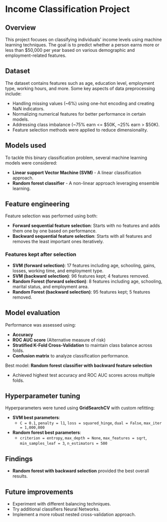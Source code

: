 # Income Classification Project

## Overview
This project focuses on classifying individuals' income levels using machine learning techniques. The goal is to predict whether a person earns more or less than $50,000 per year based on various demographic and employment-related features.

## Dataset
The dataset contains features such as age, education level, employment type, working hours, and more. Some key aspects of data preprocessing include:
- Handling missing values (~6%) using one-hot encoding and creating NaN indicators.
- Normalizing numerical features for better performance in certain models.
- Addressing class imbalance (~75% earn <= $50K, ~25% earn > $50K).
- Feature selection methods were applied to reduce dimensionality.

## Models used
To tackle this binary classification problem, several machine learning models were considered:
- **Linear support Vector Machine (SVM)** - A linear classification approach.
- **Random forest classifier** - A non-linear approach leveraging ensemble learning.

## Feature engineering
Feature selection was performed using both:
- **Forward sequential feature selection**: Starts with no features and adds them one by one based on performance.
- **Backward sequential feature selection**: Starts with all features and removes the least important ones iteratively.

### Features kept after selection
- **SVM (forward selection)**: 17 features including age, schooling, gains, losses, working time, and employment type.
- **SVM (backward selection)**: 96 features kept; 4 features removed.
- **Random Forest (forward selection)**: 8 features including age, schooling, marital status, and employment area.
- **Random Forest (backward selection)**: 95 features kept; 5 features removed.

## Model evaluation
Performance was assessed using:
- **Accuracy**
- **ROC AUC score** (Alternative measure of risk)
- **Stratified K-Fold Cross-Validation** to maintain class balance across folds.
- **Confusion matrix** to analyze classification performance.

Best model: **Random forest classifier with backward feature selection**
- Achieved highest test accuracy and ROC AUC scores across multiple folds.

## Hyperparameter tuning
Hyperparameters were tuned using **GridSearchCV** with custom refitting:
- **SVM best parameters**: 
  - `C = 0.1`, `penalty = l1`, `loss = squared_hinge`, `dual = False`, `max_iter = 1,000,000`
- **Random forest best parameters**:
  - `criterion = entropy`, `max_depth = None`, `max_features = sqrt`, `min_samples_leaf = 3`, `n_estimators = 500`

## Findings
- **Random forest with backward selection** provided the best overall results.

## Future improvements
- Experiment with different balancing techniques.
- Try additional classifiers Neural Networks.
- Implement a more robust nested cross-validation approach.
